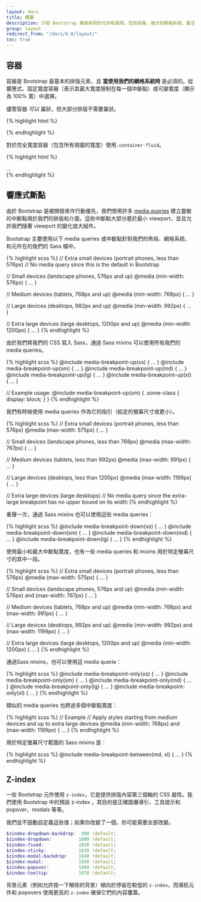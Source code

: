 ```yaml
---
layout: docs
title: 概要
description: 介紹 Bootstrap 專案佈局的元件和選項，包括容器、強大的網格系統、靈活的媒體物件和響應式小工具。
group: layout
redirect_from: "/docs/4.0/layout/"
toc: true
---
```


## 容器

容器是 Bootstrap 最基本的排版元素，且 **當使用我們的網格系統時** 是必須的。從響應式、固定寬度容器（表示其最大寬度限制在每一個中斷點）或可變寬度（顯示為 100% 寬）中選擇。

儘管容器 *可以* 巢狀，但大部分排版不需要巢狀。

<div class="bd-example">
  <div class="bd-example-container">
    <div class="bd-example-container-header"></div>
    <div class="bd-example-container-sidebar"></div>
    <div class="bd-example-container-body"></div>
  </div>
</div>

{% highlight html %}
<div class="container">
  <!-- Content here -->
</div>
{% endhighlight %}

對於完全寬度容器（包含所有視圖的寬度）使用`.container-fluid`。

<div class="bd-example">
  <div class="bd-example-container bd-example-container-fluid">
    <div class="bd-example-container-header"></div>
    <div class="bd-example-container-sidebar"></div>
    <div class="bd-example-container-body"></div>
  </div>
</div>

{% highlight html %}
<div class="container-fluid">
  ...
</div>
{% endhighlight %}


## 響應式斷點

由於 Bootstrap 是被開發來作行動優先，我們使用許多 [media queries](https://developer.mozilla.org/en-US/docs/Web/CSS/Media_Queries/Using_media_queries) 建立靈敏的中斷點用於我們的排版和介面。這些中斷點大部分基於最小 viewport，並且允許我們隨著 viewport 的變化放大組件。

Bootstrap 主要使用以下 media queries 或中斷點針對我們的佈局、網格系統、和元件在的我們的 Sass 檔中。


{% highlight scss %}
// Extra small devices (portrait phones, less than 576px)
// No media query since this is the default in Bootstrap

// Small devices (landscape phones, 576px and up)
@media (min-width: 576px) { ... }

// Medium devices (tablets, 768px and up)
@media (min-width: 768px) { ... }

// Large devices (desktops, 992px and up)
@media (min-width: 992px) { ... }

// Extra large devices (large desktops, 1200px and up)
@media (min-width: 1200px) { ... }
{% endhighlight %}

由於我們將我們的 CSS 寫入 Sass，通過 Sass mixins 可以使用所有我們的 media queries。

{% highlight scss %}
@include media-breakpoint-up(xs) { ... }
@include media-breakpoint-up(sm) { ... }
@include media-breakpoint-up(md) { ... }
@include media-breakpoint-up(lg) { ... }
@include media-breakpoint-up(xl) { ... }

// Example usage:
@include media-breakpoint-up(sm) {
  .some-class {
    display: block;
  }
}
{% endhighlight %}

我們有時候使用 media queries 作為它的指引（給定的螢幕尺寸或更小）。

{% highlight scss %}
// Extra small devices (portrait phones, less than 576px)
@media (max-width: 575px) { ... }

// Small devices (landscape phones, less than 768px)
@media (max-width: 767px) { ... }

// Medium devices (tablets, less than 992px)
@media (max-width: 991px) { ... }

// Large devices (desktops, less than 1200px)
@media (max-width: 1199px) { ... }

// Extra large devices (large desktops)
// No media query since the extra-large breakpoint has no upper bound on its width
{% endhighlight %}

重聲一次，通過 Sass mixins 也可以使用這些 media queries：

{% highlight scss %}
@include media-breakpoint-down(xs) { ... }
@include media-breakpoint-down(sm) { ... }
@include media-breakpoint-down(md) { ... }
@include media-breakpoint-down(lg) { ... }
{% endhighlight %}

使用最小和最大中斷點寬度，也有一些 media queries 和 mixins 用於特定螢幕尺寸的其中一段。

{% highlight scss %}
// Extra small devices (portrait phones, less than 576px)
@media (max-width: 575px) { ... }

// Small devices (landscape phones, 576px and up)
@media (min-width: 576px) and (max-width: 767px) { ... }

// Medium devices (tablets, 768px and up)
@media (min-width: 768px) and (max-width: 991px) { ... }

// Large devices (desktops, 992px and up)
@media (min-width: 992px) and (max-width: 1199px) { ... }

// Extra large devices (large desktops, 1200px and up)
@media (min-width: 1200px) { ... }
{% endhighlight %}

通過Sass mixins，也可以使用這 media querie：

{% highlight scss %}
@include media-breakpoint-only(xs) { ... }
@include media-breakpoint-only(sm) { ... }
@include media-breakpoint-only(md) { ... }
@include media-breakpoint-only(lg) { ... }
@include media-breakpoint-only(xl) { ... }
{% endhighlight %}

類似的 media queries 也跨過多個中斷點寬度：

{% highlight scss %}
// Example
// Apply styles starting from medium devices and up to extra large devices
@media (min-width: 768px) and (max-width: 1199px) { ... }
{% endhighlight %}

用於特定螢幕尺寸範圍的 Sass mixins 是：

{% highlight scss %}
@include media-breakpoint-between(md, xl) { ... }
{% endhighlight %}

## Z-index

一些 Bootstrap 元件使用 `z-index`，它是提供排版內容第三個軸的 CSS 屬性。我們使用 Bootstrap 中的預設 z-index ，其目的是正確圖層導引、工具提示和 popover、modals 等等。

我們並不鼓勵自定義這些值；如果你改變了一個，你可能需要全部改變。

```scss
$zindex-dropdown-backdrop:  990 !default;
$zindex-dropdown:          1000 !default;
$zindex-fixed:             1030 !default;
$zindex-sticky:            1030 !default;
$zindex-modal-backdrop:    1040 !default;
$zindex-modal:             1050 !default;
$zindex-popover:           1060 !default;
$zindex-tooltip:           1070 !default;
```

背景元素（例如允許按一下解除的背景）傾向於停留在較低的 `z-index`，而導航元件和 popovers 使用更高的 `z-index` 確保它們的內容覆蓋。
